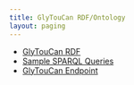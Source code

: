 ```yaml
---
title: GlyTouCan RDF/Ontology
layout: paging
---
```



* [GlyTouCan RDF](rdf-doc)
* [Sample SPARQL Queries](sparql-queries)
* [GlyTouCan Endpoint](https://ts.glytoucan.org/sparql)

